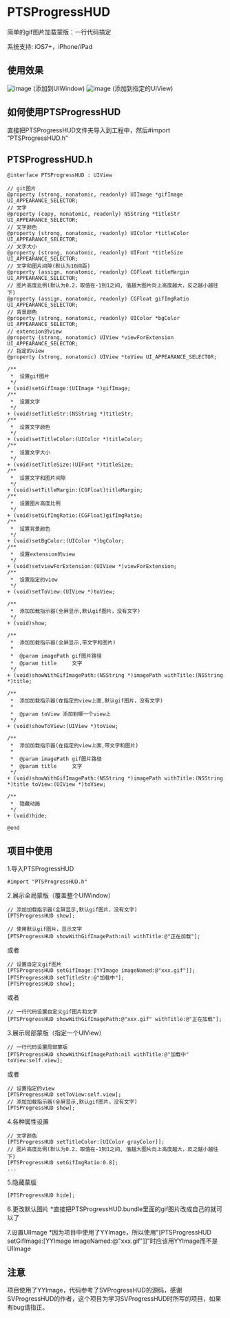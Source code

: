 # PTSProgressHUD

简单的gif图片加载蒙版：一行代码搞定

系统支持: iOS7+，iPhone/iPad

##  <a id="使用效果">使用效果</head>
![image](https://github.com/vjieshao/PTSProgressHUD/blob/master/fullScreen.gif ) (添加到UIWindow) ![image](https://github.com/vjieshao/PTSProgressHUD/blob/master/partScreen.gif ) (添加到指定的UIView)

##  <a id="如何使用PTSProgressHUD">如何使用PTSProgressHUD</head>
直接把PTSProgressHUD文件夹导入到工程中，然后#import "PTSProgressHUD.h"

##  <a id="PTSProgressHUD.h">PTSProgressHUD.h</head>
```objc
@interface PTSProgressHUD : UIView

// git图片
@property (strong, nonatomic, readonly) UIImage *gifImage UI_APPEARANCE_SELECTOR;
// 文字
@property (copy, nonatomic, readonly) NSString *titleStr UI_APPEARANCE_SELECTOR;
// 文字颜色
@property (strong, nonatomic, readonly) UIColor *titleColor UI_APPEARANCE_SELECTOR;
// 文字大小
@property (strong, nonatomic, readonly) UIFont *titleSize UI_APPEARANCE_SELECTOR;
// 文字和图片间隙(默认为10间距)
@property (assign, nonatomic, readonly) CGFloat titleMargin UI_APPEARANCE_SELECTOR;
// 图片高度比例(默认为0.2，取值在-1到1之间, 值越大图片向上高度越大，反之越小越往下)
@property (assign, nonatomic, readonly) CGFloat gifImgRatio UI_APPEARANCE_SELECTOR;
// 背景颜色
@property (strong, nonatomic, readonly) UIColor *bgColor UI_APPEARANCE_SELECTOR;
// extension的view
@property (strong, nonatomic) UIView *viewForExtension UI_APPEARANCE_SELECTOR;
// 指定的view
@property (strong, nonatomic) UIView *toView UI_APPEARANCE_SELECTOR;

/**
 *  设置gif图片
 */
+ (void)setGifImage:(UIImage *)gifImage;
/**
 *  设置文字
 */
+ (void)setTitleStr:(NSString *)titleStr;
/**
 *  设置文字颜色
 */
+ (void)setTitleColor:(UIColor *)titleColor;
/**
 *  设置文字大小
 */
+ (void)setTitleSize:(UIFont *)titleSize;
/**
 *  设置文字和图片间隙
 */
+ (void)setTitleMargin:(CGFloat)titleMargin;
/**
 *  设置图片高度比例
 */
+ (void)setGifImgRatio:(CGFloat)gifImgRatio;
/**
 *  设置背景颜色
 */
+ (void)setBgColor:(UIColor *)bgColor;
/**
 *  设置extension的view
 */
+ (void)setviewForExtension:(UIView *)viewForExtension;
/**
 *  设置指定的view
 */
+ (void)setToView:(UIView *)toView;

/**
 *  添加加载指示器(全屏显示,默认gif图片，没有文字)
 */
+ (void)show;

/**
 *  添加加载指示器(全屏显示,带文字和图片)
 *
 *  @param imagePath gif图片路径
 *  @param title     文字
 */
+ (void)showWithGifImagePath:(NSString *)imagePath withTitle:(NSString *)title;

/**
 *  添加加载指示器(在指定的view上面,默认gif图片，没有文字)
 *
 *  @param toView 添加到哪一个view上
 */
+ (void)showToView:(UIView *)toView;

/**
 *  添加加载指示器(在指定的view上面,带文字和图片)
 *
 *  @param imagePath gif图片路径
 *  @param title     文字
 */
+ (void)showWithGifImagePath:(NSString *)imagePath withTitle:(NSString *)title toView:(UIView *)toView;

/**
 *  隐藏动画
 */
+ (void)hide;

@end
```
##  <a id="项目中使用">项目中使用</head>
1.导入PTSProgressHUD
```objc
#import "PTSProgressHUD.h"
```

2.展示全局蒙版（覆盖整个UIWindow）
```objc
// 添加加载指示器(全屏显示,默认gif图片，没有文字)
[PTSProgressHUD show];
```

```objc
// 使用默认gif图片，显示文字
[PTSProgressHUD showWithGifImagePath:nil withTitle:@"正在加载"]; 
```
或者
```objc
// 设置自定义gif图片
[PTSProgressHUD setGifImage:[YYImage imageNamed:@"xxx.gif"]];
[PTSProgressHUD setTitleStr:@"加载中"];
[PTSProgressHUD show];
```
或者
```objc
// 一行代码设置自定义gif图片和文字
[PTSProgressHUD showWithGifImagePath:@"xxx.gif" withTitle:@"正在加载"];
```

3.展示局部蒙版（指定一个UIView）
```objc
// 一行代码设置局部蒙版
[PTSProgressHUD showWithGifImagePath:nil withTitle:@"加载中" toView:self.view];
```
或者
```objc
// 设置指定的view
[PTSProgressHUD setToView:self.view];
// 添加加载指示器(全屏显示,默认gif图片，没有文字)
[PTSProgressHUD show];
```

4.各种属性设置
```objc
// 文字颜色
[PTSProgressHUD setTitleColor:[UIColor grayColor]];
// 图片高度比例(默认为0.2，取值在-1到1之间, 值越大图片向上高度越大，反之越小越往下)
[PTSProgressHUD setGifImgRatio:0.8];
...
```

5.隐藏蒙版
```objc
[PTSProgressHUD hide];
```

6.更改默认图片
*直接把PTSProgressHUD.bundle里面的gif图片改成自己的就可以了

7.设置UIImage
*因为项目中使用了YYImage，所以使用"[PTSProgressHUD setGifImage:[YYImage imageNamed:@"xxx.gif"]]"时应该用YYImage而不是UIImage

##  <head id="注意">注意</head>
项目使用了YYImage，代码参考了SVProgressHUD的源码，感谢SVProgressHUD的作者，这个项目为学习SVProgressHUD时所写的项目，如果有bug请指正。
